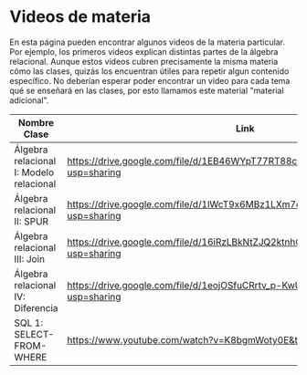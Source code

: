 # Videos de materia

En esta página pueden encontrar algunos videos de la materia particular. Por ejemplo, los primeros videos explican distintas partes de la álgebra relacional. Aunque estos videos cubren precisamente la misma materia cómo las clases, quizás los encuentran útiles para repetir algun contenido específico. No deberían esperar poder encontrar un video para cada tema qué se enseñará en las clases, por esto llamamos este material "material adicional".

| Nombre Clase |  Link |
|--------------|------|
| Álgebra relacional I: Modelo relacional | https://drive.google.com/file/d/1EB46WYpT77RT88cctCE2BlqSmwFlVZ4h/view?usp=sharing |
| Álgebra relacional II: SPUR         | https://drive.google.com/file/d/1lWcT9x6MBz1LXm7cxDCbu1d4PEHAZDs9/view?usp=sharing |
| Álgebra relacional III: Join         | https://drive.google.com/file/d/16iRzLBkNtZJQ2ktnhOqVPFt-a1xFd5b_/view?usp=sharing |
| Álgebra relacional IV: Diferencia         | https://drive.google.com/file/d/1eojOSfuCRrtv_p-KwUAUQaUHWswt6oTH/view?usp=sharing |
| SQL 1: SELECT-FROM-WHERE         | https://www.youtube.com/watch?v=K8bgmWoty0E&t=644s |
